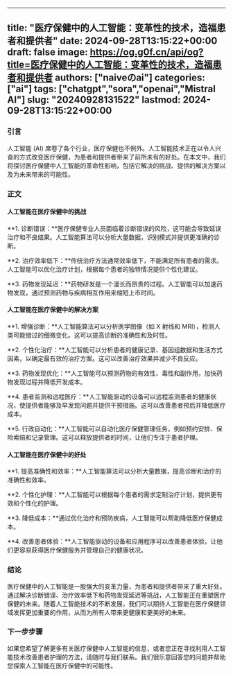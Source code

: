 
---
title: "医疗保健中的人工智能：变革性的技术，造福患者和提供者"
date: 2024-09-28T13:15:22+00:00
draft: false
image: https://og.g0f.cn/api/og?title=医疗保健中的人工智能：变革性的技术，造福患者和提供者
authors: ["naiveのai"]
categories: ["ai"]
tags: ["chatgpt","sora","openai","Mistral AI"]
slug: "20240928131522"
lastmod: 2024-09-28T13:15:22+00:00
---
### 引言

人工智能 (AI) 席卷了各个行业，医疗保健也不例外。人工智能技术正在以令人兴奋的方式改变医疗保健，为患者和提供者带来了前所未有的好处。在本文中，我们将探讨医疗保健中人工智能的革命性影响，包括它解决的挑战、提供的解决方案以及为未来带来的可能性。

### 正文

#### 人工智能在医疗保健中的挑战

**1. 诊断错误：**医疗保健专业人员面临着诊断错误的风险，这可能会导致延误治疗和不良结果。人工智能算法可以分析大量数据，识别模式并提供更准确的诊断。

**2. 治疗效率低下：**传统治疗方法通常效率低下，不能满足所有患者的需求。人工智能可以优化治疗计划，根据每个患者的独特情况提供个性化建议。

**3. 药物发现延迟：**药物研发是一个漫长而昂贵的过程。人工智能可以加速药物发现，通过预测药物与疾病相互作用来缩短上市时间。

#### 人工智能在医疗保健中的解决方案

**1. 增强诊断：**人工智能算法可以分析医学图像（如 X 射线和 MRI），检测人类可能错过的细微变化。这可以提高诊断的准确性和及时性。

**2. 个性化治疗：**人工智能可以分析患者的健康记录、基因组数据和生活方式因素，以确定最有效的治疗方案。这可以改善治疗效果并减少不良反应。

**3. 药物发现优化：**人工智能可以预测药物的有效性、毒性和副作用，加快药物发现过程并降低开发成本。

**4. 患者监测和远程医疗：**人工智能驱动的设备可以远程监测患者的健康状况，使提供者能够及早发现问题并提供干预措施。这可以改善患者预后并降低医疗成本。

**5. 行政自动化：**人工智能可以自动化医疗保健管理任务，例如预约安排、保险索赔和记录管理。这可以释放提供者的时间，让他们专注于患者护理。

#### 人工智能在医疗保健中的好处

**1. 提高准确性和效率：**人工智能算法可以分析大量数据，提高诊断和治疗的准确性和效率。

**2. 个性化护理：**人工智能可以根据每个患者的需求定制治疗计划，提供更有效和个性化的护理。

**3. 降低成本：**通过优化治疗和预防疾病，人工智能可以帮助降低医疗保健成本。

**4. 改善患者体验：**人工智能驱动的设备和应用程序可以改善患者体验，让他们更容易获得医疗保健服务并管理自己的健康状况。

### 结论

医疗保健中的人工智能是一股强大的变革力量，为患者和提供者带来了重大好处。通过解决诊断错误、治疗效率低下和药物发现延迟等挑战，人工智能正在重塑医疗保健的未来。随着人工智能技术的不断发展，我们可以期待人工智能在医疗保健领域发挥更加重要的作用，从而为所有人带来更健康和更美好的未来。

### 下一步步骤

如果您希望了解更多有关医疗保健中人工智能的信息，或者您正在寻找利用人工智能技术改善患者护理的方法，请随时与我们联系。我们很乐意回答您的问题并帮助您探索人工智能在医疗保健中的可能性。